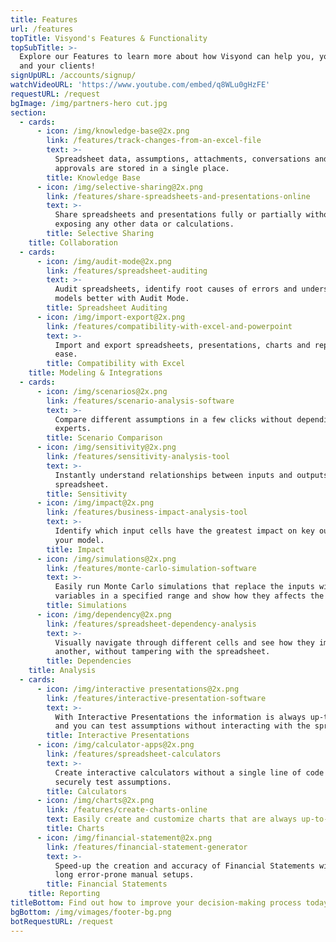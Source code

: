 ```yaml
---
title: Features
url: /features
topTitle: Visyond's Features & Functionality
topSubTitle: >-
  Explore our Features to learn more about how Visyond can help you, your team
  and your clients!
signUpURL: /accounts/signup/
watchVideoURL: 'https://www.youtube.com/embed/q8WLu0gHzFE'
requestURL: /request
bgImage: /img/partners-hero cut.jpg
section:
  - cards:
      - icon: /img/knowledge-base@2x.png
        link: /features/track-changes-from-an-excel-file
        text: >-
          Spreadsheet data, assumptions, attachments, conversations and
          approvals are stored in a single place.
        title: Knowledge Base
      - icon: /img/selective-sharing@2x.png
        link: /features/share-spreadsheets-and-presentations-online
        text: >-
          Share spreadsheets and presentations fully or partially without
          exposing any other data or calculations.
        title: Selective Sharing
    title: Collaboration
  - cards:
      - icon: /img/audit-mode@2x.png
        link: /features/spreadsheet-auditing
        text: >-
          Audit spreadsheets, identify root causes of errors and understand your
          models better with Audit Mode.
        title: Spreadsheet Auditing
      - icon: /img/import-export@2x.png
        link: /features/compatibility-with-excel-and-powerpoint
        text: >-
          Import and export spreadsheets, presentations, charts and reports with
          ease.
        title: Compatibility with Excel
    title: Modeling & Integrations
  - cards:
      - icon: /img/scenarios@2x.png
        link: /features/scenario-analysis-software
        text: >-
          Compare different assumptions in a few clicks without depending on
          experts.
        title: Scenario Comparison
      - icon: /img/sensitivity@2x.png
        link: /features/sensitivity-analysis-tool
        text: >-
          Instantly understand relationships between inputs and outputs of your
          spreadsheet.
        title: Sensitivity
      - icon: /img/impact@2x.png
        link: /features/business-impact-analysis-tool
        text: >-
          Identify which input cells have the greatest impact on key outputs of
          your model.
        title: Impact
      - icon: /img/simulations@2x.png
        link: /features/monte-carlo-simulation-software
        text: >-
          Easily run Monte Carlo simulations that replace the inputs with random
          variables in a specified range and show how they affects the output.
        title: Simulations
      - icon: /img/dependency@2x.png
        link: /features/spreadsheet-dependency-analysis
        text: >-
          Visually navigate through different cells and see how they impact one
          another, without tampering with the spreadsheet.
        title: Dependencies
    title: Analysis
  - cards:
      - icon: /img/interactive presentations@2x.png
        link: /features/interactive-presentation-software
        text: >-
          With Interactive Presentations the information is always up-to-date,
          and you can test assumptions without interacting with the spreadsheet.
        title: Interactive Presentations
      - icon: /img/calculator-apps@2x.png
        link: /features/spreadsheet-calculators
        text: >-
          Create interactive calculators without a single line of code and
          securely test assumptions.
        title: Calculators
      - icon: /img/charts@2x.png
        link: /features/create-charts-online
        text: Easily create and customize charts that are always up-to-date.
        title: Charts
      - icon: /img/financial-statement@2x.png
        link: /features/financial-statement-generator
        text: >-
          Speed-up the creation and accuracy of Financial Statements without
          long error-prone manual setups.
        title: Financial Statements
    title: Reporting
titleBottom: Find out how to improve your decision-making process today
bgBottom: /img/vimages/footer-bg.png
botRequestURL: /request
---
```


